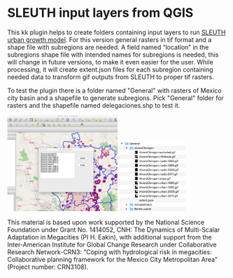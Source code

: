# SLEUTH input layers from QGIS
This kk plugin helps to create folders containing input layers to run [SLEUTH urban growth model](http://www.ncgia.ucsb.edu/projects/gig/). For this version general rasters in tif format and a shape file with subregions are needed. A field named “location” in the subregions shape file with intended names for subregions is needed, this will change in future versions, to make it even easier for the user. 
While processing, it will create extent.json files for each subregion containing needed data to transform gif outputs from SLEUTH to proper tif rasters.

To test the plugin there is a folder named "General" with rasters of Mexico city basin and a shapefile to generate subregions. Pick "General" folder for rasters and the shapefile named delegaciones.shp to test it.

<img src="plugin.png" width='50%'>

<img src="output.png" width='30%'>

This material is based upon work supported by the National Science Foundation under Grant No. 1414052, CNH: The Dynamics of Multi-Scalar Adaptation in Megacities (PI H. Eakin), with additional support from the Inter-American Institute for Global Change Research under Collaborative Research Network-CRN3: “Coping with hydrological risk in megacities: Collaborative planning framework for the Mexico City Metropolitan Area” (Project number: CRN3108).
